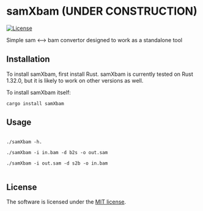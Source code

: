 # samXbam  (UNDER CONSTRUCTION)

[![License](https://img.shields.io/badge/license-MIT-blue.svg)](https://github.com/RobertBakaric/samXbam/blob/master/LICENSE)

Simple sam <--> bam convertor designed to work as a standalone tool

## Installation

To install samXbam, first install Rust. samXbam is currently tested on Rust 1.32.0, but it is likely to work on other versions as well.

To install samXbam itself: 

```
cargo install samXbam
```

## Usage
```

./samXbam -h.

./samXbam -i in.bam -d b2s -o out.sam

./samXbam -i out.sam -d s2b -o in.bam


```


## License

The software is licensed under the  [MIT license](http://opensource.org/licenses/MIT).

